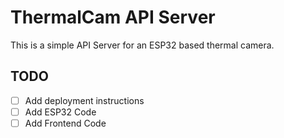# ThermalCam API Server
This is a simple API Server for an ESP32 based thermal camera.

## TODO
- [ ] Add deployment instructions
- [ ] Add ESP32 Code
- [ ] Add Frontend Code
